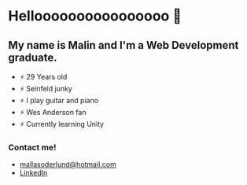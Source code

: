 # Helloooooooooooooooo 👋

## My name is Malin and I'm a  Web Development graduate.

- ⚡ 29 Years old
- ⚡ Seinfeld junky
- ⚡ I play guitar and piano
- ⚡ Wes Anderson fan
- ⚡ Currently learning Unity

### Contact me!

- [mallasoderlund@hotmail.com](mailto:mallasoderlund@hotmail.com)
- [LinkedIn](https://www.linkedin.com/in/malin-söderlund-2ab9b215a)
